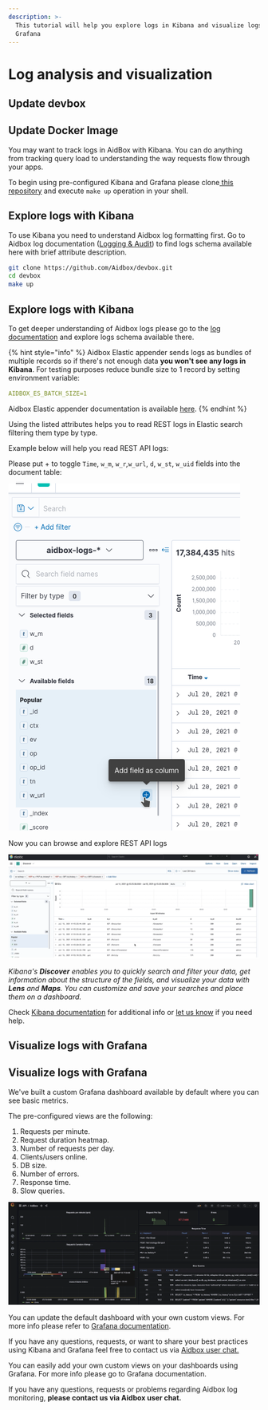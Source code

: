 ```yaml
---
description: >-
  This tutorial will help you explore logs in Kibana and visualize logs in
  Grafana
---
```


# Log analysis and visualization

## Update devbox

## Update Docker Image

You may want to track logs in AidBox with Kibana. You can do anything from tracking query load to understanding the way requests flow through your apps.   


To begin using pre-configured Kibana and Grafana please clone[ this repository](https://github.com/Aidbox/devbox) and execute `make up` operation in your shell.

## **Explore logs with Kibana**

To use Kibana you need to understand Aidbox log formatting first. Go to Aidbox log documentation \([Logging & Audit](https://docs.aidbox.app/core-modules/logging-and-audit)\) to find logs schema available here with brief attribute description.

```bash
git clone https://github.com/Aidbox/devbox.git
cd devbox
make up
```

## **Explore logs with Kibana**

To get deeper understanding of Aidbox logs please go to the [log documentation](https://docs.aidbox.app/core-modules/logging-and-audit) and explore logs schema available there.

{% hint style="info" %}
Aidbox Elastic appender sends logs as bundles of multiple records so if there's not enough data **you won't see any logs in Kibana**. For testing purposes reduce bundle size to 1 record by setting environment variable:

```yaml
AIDBOX_ES_BATCH_SIZE=1
```

Aidbox Elastic appender documentation is available [here](../receive-logs-from-your-app/elastic-logs-and-monitoring-integration.md#elasticsearch-logging).
{% endhint %}



Using the listed attributes helps you to read REST logs in Elastic search filtering them type by type.

Example below will help you read REST API logs:

Please put + to toggle `Time`, `w_m`, `w_r`_,_`w_url`, `d`, `w_st`, `w_uid` fields into the document table:

![](../../.gitbook/assets/image%20%2841%29%20%281%29.png)

Now you can browse and explore REST API logs

![](../../.gitbook/assets/image%20%287%29.png)

_Kibana's **Discover** enables you to quickly search and filter your data, get information about the structure of the fields, and visualize your data with **Lens** and **Maps**. You can customize and save your searches and place them on a dashboard._

Check [Kibana documentation](https://www.elastic.co/guide/en/kibana/current/discover.html) for additional info or [let us know](https://t.me/aidbox) if you need help.

## **Visualize logs with Grafana**

## **Visualize logs with Grafana**

We've built a custom Grafana dashboard available by default where you can see basic metrics. 

The pre-configured views are the following:

1. Requests per minute.
2. Request duration heatmap.
3. Number of requests per day.
4. Clients/users online.
5. DB size.
6. Number of errors. 
7. Response time.  
8. Slow queries.

![Aidbox Grafana dashboard](../../.gitbook/assets/image%20%2849%29%20%285%29%20%283%29%20%281%29%20%288%29.png)

You can update the default dashboard with your own custom views. For more info please refer to [Grafana documentation](https://grafana.com/tutorials/grafana-fundamentals/).

If you have any questions, requests, or want to share your best practices using Kibana and Grafana feel free to contact us via [Aidbox user chat.](https://t.me/aidbox)

You can easily add your own custom views on your dashboards using Grafana. For more info please go to Grafana documentation. 

If you have any questions, requests or problems regarding Aidbox log monitoring, **please contact us via Aidbox user chat.**

